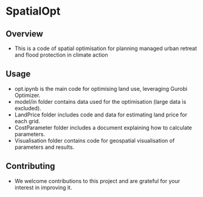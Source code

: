 # SpatialOpt
## Overview
 - This is a code of spatial optimisation for planning managed urban retreat and flood protection in climate action

## Usage
 - opt.ipynb is the main code for optimising land use, leveraging Gurobi Optimizer.
 - model/in folder contains data used for the optimisation (large data is excluded).
 - LandPrice folder includes code and data for estimating land price for each grid.
 - CostParameter folder includes a document explaining how to calculate parameters.
 - Visualisation folder contains code for geospatial visualisation of parameters and results.

## Contributing
 - We welcome contributions to this project and are grateful for your interest in improving it.
